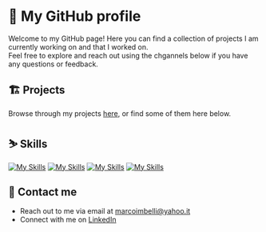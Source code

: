 # 🔭 My GitHub profile
Welcome to my GitHub page! Here you can find a collection of projects I am currently working on and that I worked on. <br>
Feel free to explore and reach out using the chgannels below if you have any questions or feedback.

## 🏗 Projects 
Browse through my projects [here](https://github.com/marcoimbee?tab=repositories), or find some of them here below.

## ⛷ Skills 
  [![My Skills](https://skillicons.dev/icons?i=c,cpp,java,py)](https://skillicons.dev)
  [![My Skills](https://skillicons.dev/icons?i=html,css,js,php)](https://skillicons.dev)
  [![My Skills](https://skillicons.dev/icons?i=mysql)](https://skillicons.dev)
  [![My Skills](https://skillicons.dev/icons?i=git,linux)](https://skillicons.dev)


## 🔗 Contact me
  - Reach out to me via email at [marcoimbelli@yahoo.it](mailto:marcoimbelli@yahoo.it)
  - Connect with me on [LinkedIn](www.linkedin.com/in/marco-imbelli-cai)
